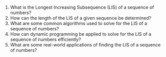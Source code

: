 

1. What is the Longest Increasing Subsequence (LIS) of a sequence of numbers?
2. How can the length of the LIS of a given sequence be determined?
3. What are some common algorithms used to solve for the LIS of a sequence of numbers?
4. How can dynamic programming be applied to solve for the LIS of a sequence of numbers efficiently?
5. What are some real-world applications of finding the LIS of a sequence of numbers?